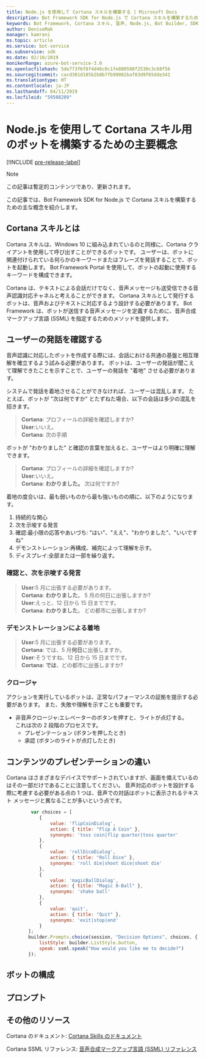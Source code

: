 ```yaml
---
title: Node.js を使用して Cortana スキルを構築する | Microsoft Docs
description: Bot Framework SDK for Node.js で Cortana スキルを構築するための主要概念について説明します。
keywords: Bot Framework, Cortana スキル, 音声, Node.js, Bot Builder, SDK, 主な概念, 主要概念
author: DeniseMak
manager: kamrani
ms.topic: article
ms.service: bot-service
ms.subservice: sdk
ms.date: 02/10/2019
monikerRange: azure-bot-service-3.0
ms.openlocfilehash: 5de773f6f8f4d46c0c1fe880588f2530c3c68f56
ms.sourcegitcommit: cacd381d185b2b8b7fb99082baf83d9f65dde341
ms.translationtype: HT
ms.contentlocale: ja-JP
ms.lasthandoff: 04/11/2019
ms.locfileid: "59508209"
---
```

# <a name="key-concepts-for-building-a-bot-for-cortana-skills-using-nodejs"></a>Node.js を使用して Cortana スキル用のボットを構築するための主要概念
 
[!INCLUDE [pre-release-label](../includes/pre-release-label-v3.md)]

> [!NOTE]
> この記事は暫定的コンテンツであり、更新されます。

この記事では、Bot Framework SDK for Node.js で Cortana スキルを構築するための主な概念を紹介します。 

## <a name="what-is-a-cortana-skill"></a>Cortana スキルとは
Cortana スキルは、Windows 10 に組み込まれているのと同様に、Cortana クライアントを使用して呼び出すことができるボットです。 ユーザーは、ボットに関連付けられている何らかのキーワードまたはフレーズを発話することで、ボットを起動します。 Bot Framework Portal を使用して、ボットの起動に使用するキーワードを構成できます。 

Cortana は、テキストによる会話だけでなく、音声メッセージも送受信できる音声認識対応チャネルと考えることができます。 Cortana スキルとして発行するボットは、音声およびテキストに対応するよう設計する必要があります。 Bot Framework は、ボットが送信する音声メッセージを定義するために、音声合成マークアップ言語 (SSML) を指定するためのメソッドを提供します。

## <a name="acknowledge-user-utterances"></a>ユーザーの発話を確認する 

<!-- Establishing conversational understanding -->
<!-- Placeholder: In this section, describe how you have to write your speech to sound natural -->


音声認識に対応したボットを作成する際には、会話における共通の基盤と相互理解を確立するよう試みる必要があります。 ボットは、ユーザーの発話が聞こえて理解できたことを示すことで、ユーザーの発話を "着地" させる必要があります。

システムで発話を着地させることができなければ、ユーザーは混乱します。 たとえば、ボットが "次は何ですか" とたずねた場合、以下の会話は多少の混乱を招きます。

> **Cortana**: プロフィールの詳細を確認しますか?  
> **User**:いいえ。  
> **Cortana**: 次の手順

ボットが "わかりました" と確認の言葉を加えると、ユーザーはより明確に理解できます。

> **Cortana**: プロフィールの詳細を確認しますか?  
> **User**:いいえ。  
> **Cortana**: **わかりました。** 次は何ですか?

着地の度合いは、最も弱いものから最も強いものの順に、以下のようになります。

1. 持続的な関心
2. 次を示唆する発言
3. 確認:最小限の応答やあいづち: "はい"、"ええ"、"わかりました"、"いいですね"
4. デモンストレーション:再構成、補完によって理解を示す。
5. ディスプレイ:全部または一部を繰り返す。

### <a name="acknowledgement-and-next-relevant-contribution"></a>確認と、次を示唆する発言

> **User**:5 月に出張する必要があります。  
> **Cortana**: **わかりました**。 5 月の何日に出張しますか?  
> **User**:えっと、12 日から 15 日までです。  
> **Cortana**: **わかりました**。 どの都市に出張しますか?  

### <a name="grounding-by-demonstration"></a>デモンストレーションによる着地

> **User**:5 月に出張する必要があります。  
> **Cortana**: では、5 月**何日**に出張しますか。  
> **User**:そうですね、12 日から 15 日までです。  
> **Cortana**: **では**、どの都市に出張しますか?  
    
### <a name="closure"></a>クロージャ

アクションを実行しているボットは、正常なパフォーマンスの証拠を提示する必要があります。 また、失敗や理解を示すことも重要です。 

* 非音声クロージャ:エレベーターのボタンを押すと、ライトが点灯する。  
これは次の 2 段階のプロセスです。
    * プレゼンテーション (ボタンを押したとき)
    * 承認 (ボタンのライトが点灯したとき)

## <a name="differences-in-content-presentation"></a>コンテンツのプレゼンテーションの違い
Cortana はさまざまなデバイスでサポートされていますが、画面を備えているのはその一部だけであることに注意してください。 音声対応のボットを設計する際に考慮する必要がある点の 1 つは、音声での対話はボットに表示されるテキスト メッセージと異なることが多いという点です。
<!-- If there are differences in what the bot will say, in the text vs the speak fields of a prompt or in a waterfall, for example, discuss them here.

## Speech

You bot uses the **session.say** method to speak to the user. The speak method has three overloads:
* If you pass only one parameter to **session.say**, it can be a text parameter.
* If you pass two parameters to **session.say**, it can take text and SSML.
* If you pass three parameters, the third parameter takes an options structure that specifies all the options you can pass to build an **IMessage** object.

```javascript
var bot = new builder.UniversalBot(connector, function (session) {
    session.say("Hello... I'm a decision making bot.'.", 
        ssml.speak("Hello. I can help you answer all of life's tough questions."));
    session.replaceDialog('rootMenu');
});

```
## Speech in messages

The **IMessage** object provides a **speak** property for SSML. It can be used to play a .wav file.

The **inputHint** property helps indicate to Cortana whether your bot is expecting input. If you're using a built-in prompt, this value is automatically set to the default of **expectingInput**.

The **inputHint** property can take the following values: 
* **expectingInput**: Indicates that the bot is actively expecting a response from the user. Cortana listens for the user to speak into the microphone.
* **acceptingInput**: Indicates that the bot is passively ready for input but is not waiting on a response. Cortana accepts input from the user if the user holds down the microphone button.
* **ignoringInput**: Cortana is ignoring input. Your bot may send this hint if it is actively processing a request and will ignore input from users until the request is complete.

Prompts must use the `speak:` option.

```javascript
        builder.Prompts.choice(session, "Decision Options", choices, {
            listStyle: builder.ListStyle.button,
            speak: ssml.speak("How would you like me to decide?")
        });
```

Prompts.number has *ordinal support*, meaning that you can say "the last", "the first", "the next-to-last" to choose an item in a list.

## Using synonyms

<!-- Axl Rose example -->
```javascript   
         var choices = [
            { 
                value: 'flipCoinDialog',
                action: { title: "Flip A Coin" },
                synonyms: 'toss coin|flip quarter|toss quarter'
            },
            {
                value: 'rollDiceDialog',
                action: { title: "Roll Dice" },
                synonyms: 'roll die|shoot dice|shoot die'
            },
            {
                value: 'magicBallDialog',
                action: { title: "Magic 8-Ball" },
                synonyms: 'shake ball'
            },
            {
                value: 'quit',
                action: { title: "Quit" },
                synonyms: 'exit|stop|end'
            }
        ];
        builder.Prompts.choice(session, "Decision Options", choices, {
            listStyle: builder.ListStyle.button,
            speak: ssml.speak("How would you like me to decide?")
        });
```

## <a name="configuring-your-bot"></a>ボットの構成

## <a name="prompts"></a>プロンプト

## <a name="additional-resources"></a>その他のリソース

Cortana のドキュメント: [Cortana Skills のドキュメント](/cortana/skills/)

Cortana SSML リファレンス: [音声合成マークアップ言語 (SSML) リファレンス](/cortana/skills/speech-synthesis-markup-language)
